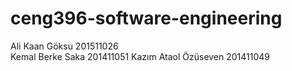 # ceng396-software-engineering
Ali Kaan Göksu 201511026 <br>
Kemal Berke Saka 201411051
Kazım Ataol Özüseven 201411049
